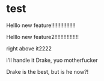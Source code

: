 # test



Helllo new feature!!!!!!!!!!!!!!!!



Helllo new feature2!!!!!!!!!!!!!!!!


right above it2222

i'll handle it Drake, yuo motherfucker

Drake is the best, but is he now?!